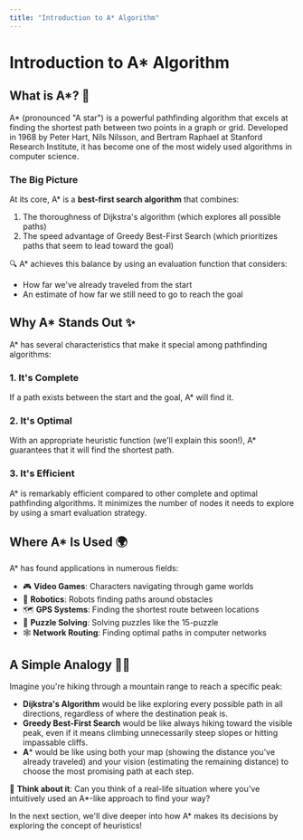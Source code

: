 ```yaml
---
title: "Introduction to A* Algorithm"
---
```

# Introduction to A* Algorithm

## What is A*? 🌟

A* (pronounced "A star") is a powerful pathfinding algorithm that excels at finding the shortest path between two points in a graph or grid. Developed in 1968 by Peter Hart, Nils Nilsson, and Bertram Raphael at Stanford Research Institute, it has become one of the most widely used algorithms in computer science.

### The Big Picture

At its core, A* is a **best-first search algorithm** that combines:

1. The thoroughness of Dijkstra's algorithm (which explores all possible paths)
2. The speed advantage of Greedy Best-First Search (which prioritizes paths that seem to lead toward the goal)

🔍 A* achieves this balance by using an evaluation function that considers:
- How far we've already traveled from the start
- An estimate of how far we still need to go to reach the goal

## Why A* Stands Out ✨

A* has several characteristics that make it special among pathfinding algorithms:

### 1. It's Complete
If a path exists between the start and the goal, A* will find it.

### 2. It's Optimal
With an appropriate heuristic function (we'll explain this soon!), A* guarantees that it will find the shortest path.

### 3. It's Efficient
A* is remarkably efficient compared to other complete and optimal pathfinding algorithms. It minimizes the number of nodes it needs to explore by using a smart evaluation strategy.

## Where A* Is Used 🌍

A* has found applications in numerous fields:

- 🎮 **Video Games**: Characters navigating through game worlds
- 🤖 **Robotics**: Robots finding paths around obstacles
- 🗺️ **GPS Systems**: Finding the shortest route between locations
- 🧩 **Puzzle Solving**: Solving puzzles like the 15-puzzle
- 🕸️ **Network Routing**: Finding optimal paths in computer networks

## A Simple Analogy 🚶‍♀️

Imagine you're hiking through a mountain range to reach a specific peak:

- **Dijkstra's Algorithm** would be like exploring every possible path in all directions, regardless of where the destination peak is.
- **Greedy Best-First Search** would be like always hiking toward the visible peak, even if it means climbing unnecessarily steep slopes or hitting impassable cliffs.
- **A*** would be like using both your map (showing the distance you've already traveled) and your vision (estimating the remaining distance) to choose the most promising path at each step.

💭 **Think about it**: Can you think of a real-life situation where you've intuitively used an A*-like approach to find your way?

In the next section, we'll dive deeper into how A* makes its decisions by exploring the concept of heuristics!
